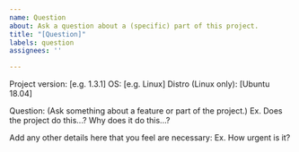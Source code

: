 ```yaml
---
name: Question
about: Ask a question about a (specific) part of this project.
title: "[Question]"
labels: question
assignees: ''

---
```


Project version: [e.g. 1.3.1]
OS: [e.g. Linux]
Distro (Linux only): [Ubuntu 18.04]

Question: (Ask something about a feature or part of the project.)
Ex. Does the project do this...? Why does it do this...?

Add any other details here that you feel are necessary:
Ex. How urgent is it?
